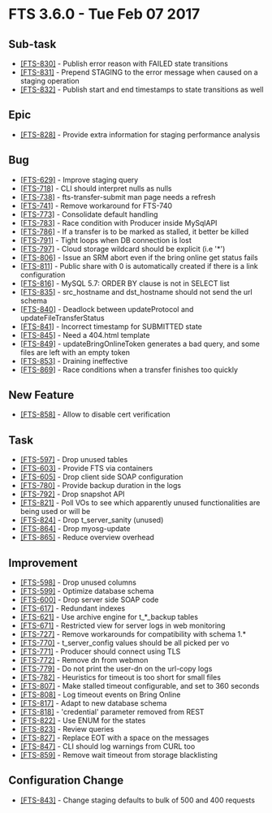 FTS 3.6.0 - Tue Feb 07 2017
===========================

## Sub-task
- [[FTS-830]](https://its.cern.ch/jira/browse/FTS-830) - Publish error reason with FAILED state transitions
- [[FTS-831]](https://its.cern.ch/jira/browse/FTS-831) - Prepend STAGING to the error message when caused on a staging operation
- [[FTS-832]](https://its.cern.ch/jira/browse/FTS-832) - Publish start and end timestamps to state transitions as well

## Epic
- [[FTS-828]](https://its.cern.ch/jira/browse/FTS-828) - Provide extra information for staging performance analysis

## Bug
- [[FTS-629]](https://its.cern.ch/jira/browse/FTS-629) - Improve staging query
- [[FTS-718]](https://its.cern.ch/jira/browse/FTS-718) - CLI should interpret nulls as nulls
- [[FTS-738]](https://its.cern.ch/jira/browse/FTS-738) - fts-transfer-submit man page needs a refresh
- [[FTS-741]](https://its.cern.ch/jira/browse/FTS-741) - Remove workaround for FTS-740
- [[FTS-773]](https://its.cern.ch/jira/browse/FTS-773) - Consolidate default handling
- [[FTS-783]](https://its.cern.ch/jira/browse/FTS-783) - Race condition with Producer inside MySqlAPI
- [[FTS-786]](https://its.cern.ch/jira/browse/FTS-786) - If a transfer is to be marked as stalled, it better be killed
- [[FTS-791]](https://its.cern.ch/jira/browse/FTS-791) - Tight loops when DB connection is lost
- [[FTS-797]](https://its.cern.ch/jira/browse/FTS-797) - Cloud storage wildcard should be explicit (i.e '\*')
- [[FTS-806]](https://its.cern.ch/jira/browse/FTS-806) - Issue an SRM abort even if the bring online get status fails
- [[FTS-811]](https://its.cern.ch/jira/browse/FTS-811) - Public share with 0 is automatically created if there is a link configuration
- [[FTS-816]](https://its.cern.ch/jira/browse/FTS-816) - MySQL 5.7: ORDER BY clause is not in SELECT list
- [[FTS-835]](https://its.cern.ch/jira/browse/FTS-835) - src\_hostname and dst\_hostname should not send the url schema
- [[FTS-840]](https://its.cern.ch/jira/browse/FTS-840) - Deadlock between updateProtocol and updateFileTransferStatus
- [[FTS-841]](https://its.cern.ch/jira/browse/FTS-841) - Incorrect timestamp for SUBMITTED state
- [[FTS-845]](https://its.cern.ch/jira/browse/FTS-845) - Need a 404.html template
- [[FTS-849]](https://its.cern.ch/jira/browse/FTS-849) - updateBringOnlineToken generates a bad query, and some files are left with an empty token
- [[FTS-853]](https://its.cern.ch/jira/browse/FTS-853) - Draining ineffective
- [[FTS-869]](https://its.cern.ch/jira/browse/FTS-869) - Race conditions when a transfer finishes too quickly

## New Feature
- [[FTS-858]](https://its.cern.ch/jira/browse/FTS-858) - Allow to disable cert verification

## Task
- [[FTS-597]](https://its.cern.ch/jira/browse/FTS-597) - Drop unused tables
- [[FTS-603]](https://its.cern.ch/jira/browse/FTS-603) - Provide FTS via containers
- [[FTS-605]](https://its.cern.ch/jira/browse/FTS-605) - Drop client side SOAP configuration
- [[FTS-780]](https://its.cern.ch/jira/browse/FTS-780) - Provide backup duration in the logs
- [[FTS-792]](https://its.cern.ch/jira/browse/FTS-792) - Drop snapshot API
- [[FTS-821]](https://its.cern.ch/jira/browse/FTS-821) - Poll VOs to see which apparently unused functionalities are being used or will be
- [[FTS-824]](https://its.cern.ch/jira/browse/FTS-824) - Drop t\_server\_sanity (unused)
- [[FTS-864]](https://its.cern.ch/jira/browse/FTS-864) - Drop myosg-update
- [[FTS-865]](https://its.cern.ch/jira/browse/FTS-865) - Reduce overview overhead

## Improvement
- [[FTS-598]](https://its.cern.ch/jira/browse/FTS-598) - Drop unused columns
- [[FTS-599]](https://its.cern.ch/jira/browse/FTS-599) - Optimize database schema
- [[FTS-600]](https://its.cern.ch/jira/browse/FTS-600) - Drop server side SOAP code
- [[FTS-617]](https://its.cern.ch/jira/browse/FTS-617) - Redundant indexes
- [[FTS-621]](https://its.cern.ch/jira/browse/FTS-621) - Use archive engine for t_*_backup tables
- [[FTS-671]](https://its.cern.ch/jira/browse/FTS-671) - Restricted view for server logs in web monitoring
- [[FTS-727]](https://its.cern.ch/jira/browse/FTS-727) - Remove workarounds for compatibility with schema 1.\* 
- [[FTS-770]](https://its.cern.ch/jira/browse/FTS-770) - t\_server\_config values should be all picked per vo
- [[FTS-771]](https://its.cern.ch/jira/browse/FTS-771) - Producer should connect using TLS
- [[FTS-772]](https://its.cern.ch/jira/browse/FTS-772) - Remove dn from webmon
- [[FTS-779]](https://its.cern.ch/jira/browse/FTS-779) - Do not print the user-dn on the url-copy logs
- [[FTS-782]](https://its.cern.ch/jira/browse/FTS-782) - Heuristics for timeout is too short for small files
- [[FTS-807]](https://its.cern.ch/jira/browse/FTS-807) - Make stalled timeout configurable, and set to 360 seconds
- [[FTS-808]](https://its.cern.ch/jira/browse/FTS-808) - Log timeout events on Bring Online
- [[FTS-817]](https://its.cern.ch/jira/browse/FTS-817) - Adapt to new database schema
- [[FTS-818]](https://its.cern.ch/jira/browse/FTS-818) - 'credential' parameter removed from REST
- [[FTS-822]](https://its.cern.ch/jira/browse/FTS-822) - Use ENUM for the states
- [[FTS-823]](https://its.cern.ch/jira/browse/FTS-823) - Review queries
- [[FTS-827]](https://its.cern.ch/jira/browse/FTS-827) - Replace EOT with a space on the messages
- [[FTS-847]](https://its.cern.ch/jira/browse/FTS-847) - CLI should log warnings from CURL too
- [[FTS-859]](https://its.cern.ch/jira/browse/FTS-859) - Remove wait timeout from storage blacklisting


## Configuration Change
- [[FTS-843]](https://its.cern.ch/jira/browse/FTS-843) - Change staging defaults to bulk of 500 and 400 requests

